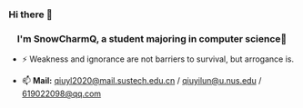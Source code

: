### Hi there 👋

### <div align="center">I'm SnowCharmQ, a student majoring in computer science🚀</div>  


- ⚡ Weakness and ignorance are not barriers to survival, but arrogance is.  

- 📫 **Mail:** qiuyl2020@mail.sustech.edu.cn / qiuyilun@u.nus.edu / 619022098@qq.com

